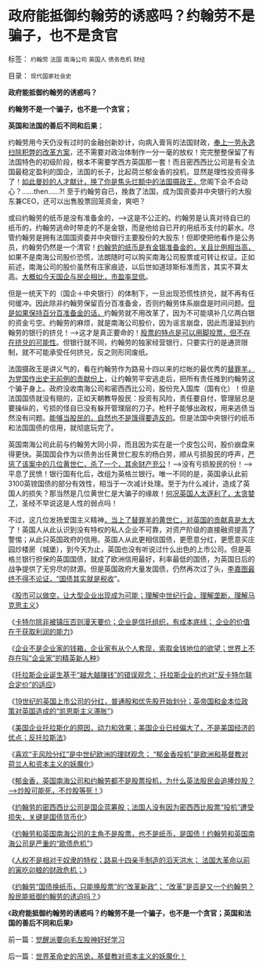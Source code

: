 # 政府能抵御约翰劳的诱惑吗？约翰劳不是骗子，也不是贪官

标签： `约翰劳` `法国` `南海公司` `英国人` `债务危机` `财经` 

目录： `现代国家社会史`

**政府能抵御约翰劳的诱惑吗？**

**约翰劳不是一个骗子，也不是一个贪官；**

**英国和法国的善后不同和后果**；

约翰劳用今天仍没有过时的金融创新妙计，向病入膏肓的法国财政，[奉上一劳永逸扫除积弊的改革方案](../../../2012/5/30/“改革”装湟里，可能预售你的首级！.md)，还不需要对政治体制作一分一毫的放权！完完整整保留了有法国特色的初级阶段，根本不需要学西方英国那一套！而且密西西比公司是有全法国最稳定盈利的国企，法国的长子，比起荷兰郁金香的投机，显然是理性投资得多了！[如此曼妙的人才献计，换了你是焦头烂额中的法国摄政王，](../../../2012/2/3/公有制的改革者不容易；为什么要“打着左灯向右拐”？.md)您阁下会不会动心？……then……?!
至于约翰劳自已，挽救了法国，成为国资委并中央银行的大股东兼CEO，还可以出售股票回笼资金，爽吧？

或曰约翰劳的纸币是没有准备金的，——>这是不公正的。约翰劳是认真对待自已的纸币的，约翰劳逃命时带走的不是金银，而是他给自已开的用纸币支付的薪水。尽管约翰劳是拥有法国国资委并中央银行主要股份的大股东！但即使把他看作是公务员，约翰劳仍然是一个清官！[约翰劳的纸币是有金银准备金的，关且比例相当高，](../../../2012/11/8/信托是资本主义的生命线.md)如果不是南海公司股价恐慌，法朗随时可以购买南海公司股票或可转让权证。正如前述，南海公司的股价虽然有庄家痕迹，以后世如道琼斯标准而言，其实不算太高。[大概如今天国企与民企相比，市盈率显低](../../../2012/1/9/特权经济下的民企市盈率无限高！.md)。

但是一统天下的（国企＋中央银行）的体制下，一旦出现恐慌性挤兑，就不再有任何缓冲。因此除非约翰劳保留百分百准备金，否则约翰劳体系崩盘是时间问题。[但是如果保持百分百准备金的话，](../../../2012/11/7/米塞斯的错误，罗斯巴德的错误，金本位思想的错误.md)约翰劳就不用改革了，因为不可能填补几亿两白银的资金亏空。约翰劳的麻烦，就是南海公司股价，因为谣言崩盘，因此而漫延到约翰劳的银行的挤兑！——>这才是真正要命的！[股票的特点是可以用脚投票，但不存在挤兑的可能性](../../../2012/11/9/股票帮助资本主义克服经济风险.md)。但银行就不同，约翰劳的独家经营银行，只要实行的是通货限制，就不可能承受任何挤兑，反之则形同废纸。

法国摄政王是讲义气的，看在约翰劳作为路易十四以来的烂帐的最优秀的[替罪羊，为党国作出史无前例的贡献份上](../../../2011/10/16/占领华尔街阶级斗争中的替罪羊.md)，让约翰劳平安逃走后，把所有责任推到约翰劳这个骗子身上。政府没收南海公司和密西西比公司，股份充入国库（国有化）！但是法国国债就没有赔的，正如天朝教导股民：投资有风险，责任要自付，管理层总是要操纵的，亏损的怪自已没有躲开管理层的刀子。枪杆子能够出政权，用来逃债当然没有问题。[能够当股民的，自然也不是饿得要造反的](../../../2009/10/13/两千年社稷延寿之九字真言.md)。但是法国中央银行的纸币和法国国债的信用，就彻底玩完了。

英国南海公司此前与约翰劳大同小异，而且因为实在是一个皮包公司，股价崩盘来得更快。英国国会作为以债务出任黄世仁股东的杨白劳，顺从亏损股民的呼声，[严惩了该案中的几位黄世仁，杀了一个，其余财产充公](../../../2012/6/19/乱糟糟的大革命里，小民百姓总是成为替罪羊！.md)！——>没有亏损股民的份！——>平息了民愤！银行国有化后，改组为英格兰银行。唯一不同的是，英国承认此前3100英镑国债的部分有效性，相当于一次减计处理。至于为什么减计，造成了英国人的损失？那当然是几位黄世仁是大骗子的缘故！[何况英国人太逐利了，太贪婪了](../../../2012/11/8/为什么有些富人还赖在国内不移民？.md)，圣经不早说这是人性的弱点吗！

不过，这几位发扬爱国主义精神[，当上了替罪羊的黄世仁，对英国的贡献真是太大](../../../2012/4/8/“道德治国”预定的和最终的替罪羊.md)了！英国人从此认识到没有特权的私人企业不可靠，对资产阶级的直接融资提高了警惕；从此只英国政府的信用。英国人从此更相信国债，更愿意分红，更愿意买庄园炒楼房（城堡），到今天为止，英国也没有听说过什么出色的上市公司。但是英格兰银行担保的英国国债，就成了欧洲信用最好，利率最低的国债，为英国日后的战争提供了无穷尽的财源。但是英国政府大量发国债，仍然再次过了头，[李嘉图最终不得不论证，“国债其实就是税收](../../../2011/10/24/中央担保的地方债相当于税收，李嘉图等效将被国人熟知.md)”。

《[股市可以做空，让大型企业出现成为可能；理解中世纪行会，理解垄断，理解马克思主义](../../../2012/11/10/理解中世纪，理解行会，理解垄断，理解马克思主义.md)》

《[卡特尔除非被镇压否则漫天要价；企业是信托组织，有成本底线；
企业的价值在于获取利润的能力](../../../2012/11/10/为什么工团主义一步步变成邪恶的马克思主义.md)》

《[企业不是企业家的钱箱，企业家有从个人套现，索取金钱地位的欲望；世界上不存在叫“企业家”的精英新人种](../../../2012/11/10/世界上不存在叫“企业家”的精英新人种.md)》

《[托拉斯企业诞生基于“越大越赚钱”的错误观念；
托拉斯企业的也对“反卡特尔联合定价”的适应](../../../2012/11/11/托拉斯企业诞生和“国企500强”的错误观念.md)》

《[19世纪的英国上市公司的分红，普通股和优先股开始划分；英帝国和金本位政策对英国造成的“凯恩斯主义滞胀”](../../../2012/11/11/中国上市公司为什么不能分红？也没有优先股？.md)》

《[美国企业托拉斯化的原因，动力和效果；美国企业已经偏大了，不是美国经济的优点；反托拉斯法](../../../2012/11/11/美国企业托拉斯化的原因，动力，效果，和《反托拉斯法》.md)》

《[喜欢“无风险分红”是中世纪欧洲的理财观念；
“郁金香投机”是欧洲和基督教对荷兰人和资本主义的妖魔化](../../../2012/11/12/中世纪的理财观念，对荷兰“郁金香投机”的妖魔化.md)》

《[郁金香，英国南海公司和约翰劳都不是股票投机，为什么英法股民会追捧炒股？——>炒股可能死，不炒股等死！](../../../2012/11/12/为什么英法股民会“投机”约翰劳和南海公司？.md)》

《[约翰劳的密西西比公司是国企蓝筹股；法国人没有因为密西西比股票“投机”遭受损失，关键是国债货币化](../../../2012/11/12/解读约翰劳事件关键在“欧债危机”，法国人没有在投机中损失.md)》

《[约翰劳和英国南海公司的主角不是股票，也不是纸币，是国债！约翰劳和英国南海公司是严重的“欧债危机”](../../../2012/11/13/约翰劳的主角不是股票，也不是纸币，是国债！.md)》

《[人权不是相对于奴隶的特权；路易十四亲手制造的滔天洪水；
法国大革命以前的寅吃卯粮的财政危机；](../../../2012/11/13/人权不是相对奴隶的特权，路易十四制造的滔天洪水.md)》

《[约翰劳“国债换纸币，只能换股票”的“改革新政”；
“改革”是否是又一个约翰劳？股民能抵御约翰劳的诱迫吗？](../../../2012/11/13/约翰劳真的死了吗？股民能抵御约翰劳的诱迫吗？.md)》

《**政府能抵御约翰劳的诱惑吗？约翰劳不是一个骗子，也不是一个贪官；英国和法国的善后不同和后果**》

前一篇：[觉醒派要向毛左股神好好学习](../../../2012/11/13/觉醒派要向毛左股神好好学习.md)

后一篇：[世界革命史的吊诡，基督教对资本主义的妖魔化！](../../../2012/11/14/世界革命史的吊诡，基督教对资本主义的妖魔化！.md)